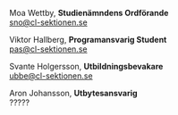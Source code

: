 Moa Wettby, **Studienämndens Ordförande**  
sno@cl-sektionen.se

Viktor Hallberg, **Programansvarig Student**  
pas@cl-sektionen.se

Svante Holgersson, **Utbildningsbevakare**  
ubbe@cl-sektionen.se

Aron Johansson, **Utbytesansvarig**  
?????
